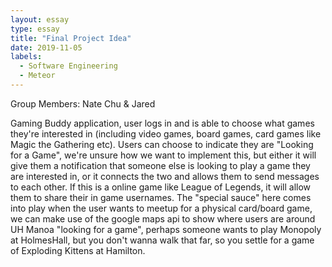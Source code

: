 ```yaml
---
layout: essay
type: essay
title: "Final Project Idea"
date: 2019-11-05
labels:
  - Software Engineering
  - Meteor
---
```

Group Members: Nate Chu & Jared

Gaming Buddy application, user logs in and is able to choose what games they're interested in (including video games, board games, card games like Magic the Gathering etc). Users can choose to indicate they are "Looking for a Game", we're unsure how we want to implement this, but either it will give them a notification that someone else is looking to play a game they are interested in, or it connects the two and allows them to send messages to each other. If this is a online game like League of Legends, it will allow them to share their in game usernames. The "special sauce" here comes into play when the user wants to meetup for a physical card/board game, we can make use of the google maps api to show where users are around UH Manoa "looking for a game", perhaps someone wants to play Monopoly at HolmesHall, but you don't wanna walk that far, so you settle for a game of Exploding Kittens at Hamilton.
